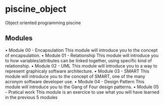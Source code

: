 # piscine_object
Object oriented programming piscine

## Modules
• Module 00 - Encapsulation
This module will introduce you to the concept of encapsulation.
• Module 01 - Relationship
This module will introduce you to how variables/attributes can be linked together,
using specific kind of relationship.
• Module 02 - UML
This module will introduce you to a way to represent graphicaly software architecture.
• Module 03 - SMART
This module will introduce you to the concept of SMART, one of the many acronym
software developer use.
• Module 04 - Design Pattern
This module will introduce you to the Gang of Four design patterns.
• Module 05 - Pratical work
This module is an exercice to use what you will have learned in the previous 5
modules